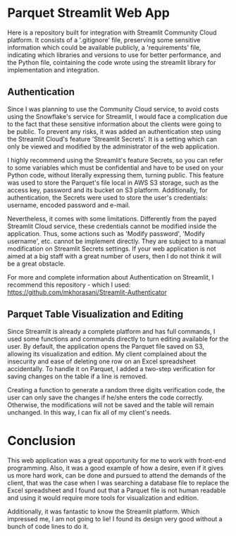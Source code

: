 # Parquet Streamlit Web App
Here is a repository built for integration with Streamlit Community Cloud platform. It consists of a '.gitignore' file, preserving some sensitive information which could be available
publicly, a 'requirements' file, indicating which libraries and versions to use for better performance, and the Python file, cointaining the code wrote using the streamlit library
for implementation and integration.

## Authentication
Since I was planning to use the Community Cloud service, to avoid costs using the Snowflake's service for Streamlit, I would face a complication due to the fact that these sensitive
information about the clients were going to be public. To prevent any risks, it was added an authentication step using the Streamlit Cloud's feature 'Streamlit Secrets'. It is a 
setting which can only be viewed and modified by the administrator of the web application. 

I highly recommend using the Streamlit's feature Secrets, so you can refer to some variables which must be confidential and have to be used on your Python code, without literally
expressing them, turning public. This feature was used to store the Parquet's file local in AWS S3 storage, such as the access key, password and its bucket on S3 platform. 
Additionally, for authentication, the Secrets were used to store the user's credentials: username, encoded password and e-mail.

Nevertheless, it comes with some limitations. Differently from the payed Streamlit Cloud service, these credentials cannot be modified inside the application. Thus, some actions
such as 'Modify password', 'Modify username', etc. cannot be implement directly. They are subject to a manual modification on Streamlit Secrets settings. If your web application is 
not aimed at a big staff with a great number of users, then I do not think it will be a great obstacle.

For more and complete information about Authentication on Streamlit, I recommend this repository - which I used: https://github.com/mkhorasani/Streamlit-Authenticator

## Parquet Table Visualization and Editing
Since Streamlit is already a complete platform and has full commands, I used some functions and commands directly to turn editing available for the user. By default, the application
opens the Parquet file saved on S3, allowing its visualization and edition. My client complained about the insecurity and ease of deleting one row on an Excel spreadsheet accidentally.
To handle it on Parquet, I added a two-step verification for saving changes on the table if a line is removed.

Creating a function to generate a random three digits verification code, the user can only save the changes if he/she enters the code correctly. Otherwise, the modifications will 
not be saved and the table will remain unchanged. In this way, I can fix all of my client's needs.


# Conclusion
This web application was a great opportunity for me to work with front-end programming. Also, it was a good example of how a desire, even if it gives us more hard work, can be done
and pursued to attend the demands of the client, that was the case when I was searching a database file to replace the Excel spreadsheet and I found out that a Parquet file is not
human readable and using it would require more tools for visualization and edition.

Additionally, it was fantastic to know the Streamlit platform. Which impressed me, I am not going to lie! I found its design very good without a bunch of code lines to do it.
